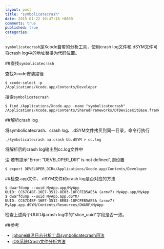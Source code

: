 ```yaml
---
layout: post
title: "symbolicatecrash"
date: 2015-01-22 10:47:18 +0800
comments: true
published: true
categories:
---
```


`symbolicatecrash`是Xcode自带的分析工具，使用crash log文件和.dSYM文件可将crash log中的地址替换为代码位置。

##查找`symbolicatecrash`

查找Xcode安装路径

	$ xcode-select -p
	/Applications/Xcode.app/Contents/Developer

搜索`symbolicatecrash`

	$ find /Applications/Xcode.app -name "symbolicatecrash"
	/Applications/Xcode.app/Contents/SharedFrameworks/DTDeviceKitBase.framework/Versions/A/Resources/symbolicatecrash

##解析crash log

将symbolicatecrash、crash log、.dSYM文件拷贝到同一目录，命令行执行

	./Symbolicatecrash aa.crash bb.dSYM > cc.log

将解析后的crash log输出到cc.log文件中

注:若有提示"Error: "DEVELOPER_DIR" is not defined",则设置

	$ export DEVELOPER_DIR=/Applications/Xcode.app/Contents/Developer

##检查.app文件、.dSYM文件和crash log是否对应的方法

	$ dwarfdump --uuid MyApp.app/MyApp
	UUID: CC67C4BF-16E7-3512-8E03-10FCFEB5AE5A (armv7) MyApp.app/MyApp
	$ dwarfdump --uuid MyApp.app.dSYM/
	UUID: CC67C4BF-16E7-3512-8E03-10FCFEB5AE5A (armv7) MyApp.app.dSYM/Contents/Resources/DWARF/MyApp

检查上述两个UUID与crash log中的"slice_uuid"字段是否一致。

##参考
* [iphone崩溃日志分析工具symbolicatecrash用法](http://www.cnblogs.com/ydhliphonedev/archive/2012/12/07/2806866.html)
* [iOS系统Crash文件分析方法](http://ios-iphone.diandian.com/post/2012-05-18/19440182)
